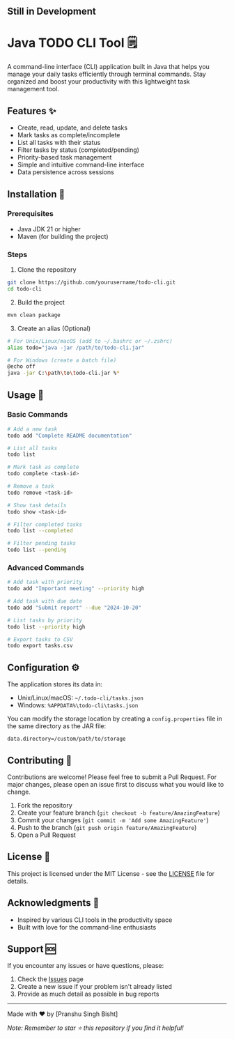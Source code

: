 ## Still in Development

# Java TODO CLI Tool 🗒️

A command-line interface (CLI) application built in Java that helps you manage your daily tasks efficiently through terminal commands. Stay organized and boost your productivity with this lightweight task management tool.

## Features ✨

- Create, read, update, and delete tasks
- Mark tasks as complete/incomplete
- List all tasks with their status
- Filter tasks by status (completed/pending)
- Priority-based task management
- Simple and intuitive command-line interface
- Data persistence across sessions

## Installation 🚀

### Prerequisites

- Java JDK 21 or higher
- Maven (for building the project)

### Steps

1. Clone the repository

```bash
git clone https://github.com/yourusername/todo-cli.git
cd todo-cli
```

2. Build the project

```bash
mvn clean package
```

3. Create an alias (Optional)

```bash
# For Unix/Linux/macOS (add to ~/.bashrc or ~/.zshrc)
alias todo="java -jar /path/to/todo-cli.jar"

# For Windows (create a batch file)
@echo off
java -jar C:\path\to\todo-cli.jar %*
```

## Usage 📖

### Basic Commands

```bash
# Add a new task
todo add "Complete README documentation"

# List all tasks
todo list

# Mark task as complete
todo complete <task-id>

# Remove a task
todo remove <task-id>

# Show task details
todo show <task-id>

# Filter completed tasks
todo list --completed

# Filter pending tasks
todo list --pending
```

### Advanced Commands

```bash
# Add task with priority
todo add "Important meeting" --priority high

# Add task with due date
todo add "Submit report" --due "2024-10-20"

# List tasks by priority
todo list --priority high

# Export tasks to CSV
todo export tasks.csv
```

## Configuration ⚙️

The application stores its data in:

- Unix/Linux/macOS: `~/.todo-cli/tasks.json`
- Windows: `%APPDATA%\todo-cli\tasks.json`

You can modify the storage location by creating a `config.properties` file in the same directory as the JAR file:

```properties
data.directory=/custom/path/to/storage
```

## Contributing 🤝

Contributions are welcome! Please feel free to submit a Pull Request. For major changes, please open an issue first to discuss what you would like to change.

1. Fork the repository
2. Create your feature branch (`git checkout -b feature/AmazingFeature`)
3. Commit your changes (`git commit -m 'Add some AmazingFeature'`)
4. Push to the branch (`git push origin feature/AmazingFeature`)
5. Open a Pull Request

## License 📝

This project is licensed under the MIT License - see the [LICENSE](LICENSE) file for details.

## Acknowledgments 👏

- Inspired by various CLI tools in the productivity space
- Built with love for the command-line enthusiasts

## Support 🆘

If you encounter any issues or have questions, please:

1. Check the [Issues](https://github.com/yourusername/todo-cli/issues) page
2. Create a new issue if your problem isn't already listed
3. Provide as much detail as possible in bug reports

---

Made with ❤️ by [Pranshu Singh Bisht]

_Note: Remember to star ⭐ this repository if you find it helpful!_
